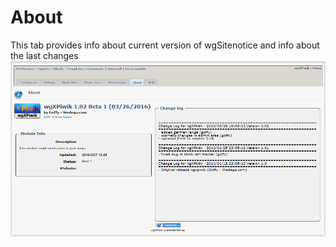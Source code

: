# About

This tab provides info about current version of wgSitenotice and info about the last changes ![](../../.gitbook/assets/2admin_about%20%281%29.png)

